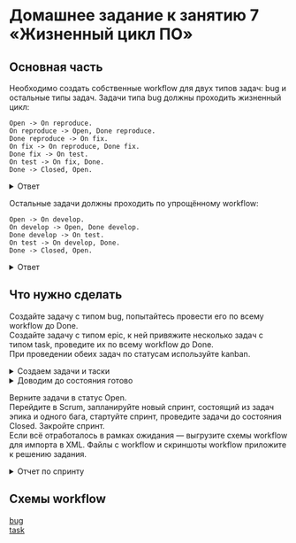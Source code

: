 # Домашнее задание к занятию 7 «Жизненный цикл ПО»   

## Основная часть   

Необходимо создать собственные workflow для двух типов задач: bug и остальные типы задач. Задачи типа bug должны проходить жизненный цикл:   
```
Open -> On reproduce.
On reproduce -> Open, Done reproduce.
Done reproduce -> On fix.
On fix -> On reproduce, Done fix.
Done fix -> On test.
On test -> On fix, Done.
Done -> Closed, Open.
```   
<details>
<summary>Ответ</summary>
<br>

![Снимок экрана 2023-07-30 в 08 56 42](https://github.com/tomaevmax/devops-netology/assets/32243921/a9d5f182-03c9-464d-b3c7-5ec76d11472c)

</details>   

Остальные задачи должны проходить по упрощённому workflow:   
```
Open -> On develop.
On develop -> Open, Done develop.
Done develop -> On test.
On test -> On develop, Done.
Done -> Closed, Open.
```   
<details>
<summary>Ответ</summary>
<br>
  
![Снимок экрана 2023-07-30 в 08 56 58](https://github.com/tomaevmax/devops-netology/assets/32243921/fc7e5452-e748-480f-8b14-9aa5d41a6a82)
</details>


##  Что нужно сделать

Создайте задачу с типом bug, попытайтесь провести его по всему workflow до Done.   
Создайте задачу с типом epic, к ней привяжите несколько задач с типом task, проведите их по всему workflow до Done.   
При проведении обеих задач по статусам используйте kanban.   
<details>
<summary>Создаем задачи и таски</summary>
<br>

![Снимок экрана 2023-07-30 в 08 33 32](https://github.com/tomaevmax/devops-netology/assets/32243921/796b5268-21c9-4def-bc83-3353f7e448cd)
</details>   

<details>
<summary>Доводим до соcтояния готово</summary>
<br>

![gotovo kanban](https://github.com/tomaevmax/devops-netology/assets/32243921/2e57903d-b57c-4424-b267-1b3f1e0c1b9f)
</details>   

Верните задачи в статус Open.   
Перейдите в Scrum, запланируйте новый спринт, состоящий из задач эпика и одного бага, стартуйте спринт, проведите задачи до состояния Closed. Закройте спринт.   
Если всё отработалось в рамках ожидания — выгрузите схемы workflow для импорта в XML. Файлы с workflow и скриншоты workflow приложите к решению задания.   

<details>
<summary>Отчет по спринту</summary>
<br>

![Снимок экрана 2023-07-30 в 08 45 57](https://github.com/tomaevmax/devops-netology/assets/32243921/a3f7d62e-40e2-4083-8219-61eb1a5aae10)
</details>

##  Схемы workflow   
[bug](Bug%20workflow.xm)   
[task](All%20task.xml)
